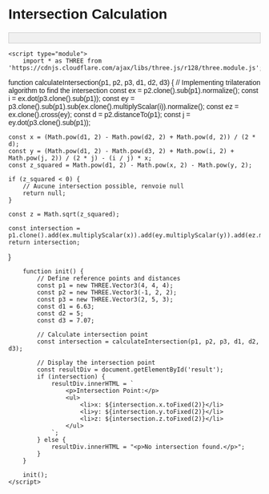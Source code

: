 <!DOCTYPE html>
<html lang="fr">
<head>
    <meta charset="UTF-8">
    <meta name="viewport" content="width=device-width, initial-scale=1.0">
    <title>Intersection Calculation</title>
    <style>
        body {
            font-family: Arial, sans-serif;
            padding: 20px;
        }
        .result {
            margin-top: 20px;
            padding: 10px;
            background-color: #f0f0f0;
            border: 1px solid #ccc;
        }
    </style>
</head>
<body>
    <h1>Intersection Calculation</h1>
    <div id="result" class="result"></div>

    <script type="module">
        import * as THREE from 'https://cdnjs.cloudflare.com/ajax/libs/three.js/r128/three.module.js';

function calculateIntersection(p1, p2, p3, d1, d2, d3) {
    // Implementing trilateration algorithm to find the intersection
    const ex = p2.clone().sub(p1).normalize();
    const i = ex.dot(p3.clone().sub(p1));
    const ey = p3.clone().sub(p1).sub(ex.clone().multiplyScalar(i)).normalize();
    const ez = ex.clone().cross(ey);
    const d = p2.distanceTo(p1);
    const j = ey.dot(p3.clone().sub(p1));
    
    const x = (Math.pow(d1, 2) - Math.pow(d2, 2) + Math.pow(d, 2)) / (2 * d);
    const y = (Math.pow(d1, 2) - Math.pow(d3, 2) + Math.pow(i, 2) + Math.pow(j, 2)) / (2 * j) - (i / j) * x;
    const z_squared = Math.pow(d1, 2) - Math.pow(x, 2) - Math.pow(y, 2);

    if (z_squared < 0) {
        // Aucune intersection possible, renvoie null
        return null;
    }
    
    const z = Math.sqrt(z_squared);
    
    const intersection = p1.clone().add(ex.multiplyScalar(x)).add(ey.multiplyScalar(y)).add(ez.multiplyScalar(z));
    return intersection;
}


        function init() {
            // Define reference points and distances
            const p1 = new THREE.Vector3(4, 4, 4);
            const p2 = new THREE.Vector3(-1, 2, 2);
            const p3 = new THREE.Vector3(2, 5, 3);
            const d1 = 6.63;
            const d2 = 5;
            const d3 = 7.07;

            // Calculate intersection point
            const intersection = calculateIntersection(p1, p2, p3, d1, d2, d3);
            
            // Display the intersection point
            const resultDiv = document.getElementById('result');
            if (intersection) {
                resultDiv.innerHTML = `
                    <p>Intersection Point:</p>
                    <ul>
                        <li>x: ${intersection.x.toFixed(2)}</li>
                        <li>y: ${intersection.y.toFixed(2)}</li>
                        <li>z: ${intersection.z.toFixed(2)}</li>
                    </ul>
                `;
            } else {
                resultDiv.innerHTML = "<p>No intersection found.</p>";
            }
        }

        init();
    </script>
</body>
</html>
